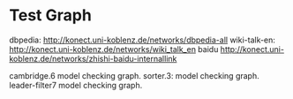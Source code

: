# Test Graph
dbpedia: 			http://konect.uni-koblenz.de/networks/dbpedia-all
wiki-talk-en: 		http://konect.uni-koblenz.de/networks/wiki_talk_en
baidu			    http://konect.uni-koblenz.de/networks/zhishi-baidu-internallink

cambridge.6     	model checking graph.
sorter.3: 		 	model checking graph.
leader-filter7 	 	model checking graph.
